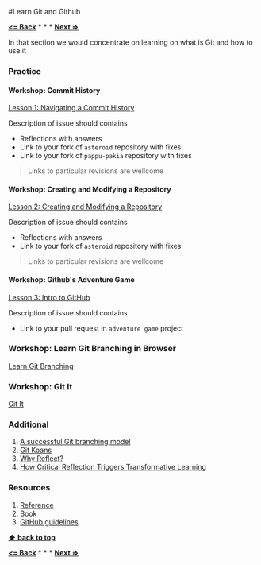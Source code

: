 #Learn Git and Github

**[<= Back](../04-tools-for-development/tools-for-development.md)**		*	*	*	**[Next =>](../04-tools-for-development/tools-for-development.md)**

In that section we would concentrate on learning on what is Git and how to use it

### Practice

#### Workshop: Commit History

[Lesson 1: Navigating a Commit History](https://www.udacity.com/course/viewer#!/c-ud775/l-2980038599/m-2960778925)

Description of issue should contains
 
* Reflections with answers 
* Link to your fork of `asteroid` repository with fixes
* Link to your fork of `pappu-pakia` repository with fixes

>Links to particular revisions are wellcome


#### Workshop: Creating and Modifying a Repository

[Lesson 2: Creating and Modifying a Repository](https://www.udacity.com/course/viewer#!/c-ud775/l-2969618657/m-2960548760)

Description of issue should contains

* Reflections with answers 
* Link to your fork of `asteroid` repository with fixes

>Links to particular revisions are wellcome

#### Workshop: Github's Adventure Game 

[Lesson 3: Intro to GitHub](https://www.udacity.com/course/viewer#!/c-ud775/l-3105028581/m-3089888671)

Description of issue should contains

* Link to your pull request in `adventure game` project

### Workshop: Learn Git Branching in Browser

[Learn Git Branching](http://pcottle.github.io/learnGitBranching)

### Workshop: Git It

[Git It](http://jlord.us/git-it/)


### Additional

1. [A successful Git branching model](http://nvie.com/posts/a-successful-git-branching-model/)
1. [Git Koans](http://stevelosh.com/blog/2013/04/git-koans/)
1. [Why Reflect?](https://sites.google.com/site/reflection4learning/why-reflect)
1. [How Critical Reflection Triggers Transformative Learning](http://184.182.233.150/rid=1LW06D9V6-26428MK-1Z64/Mezirow's%20chapter,%20How%20Critical%20Refletion%20Triggers%20TL.pdf)


### Resources

1. [Reference](http://git-scm.com/docs)
1. [Book](http://git-scm.com/book)
1. [GitHub guidelines](https://guides.github.com/)

**[⬆ back to top](#learn-git-and-github)**

**[<= Back](learning-principles.md)**		*	*	*	**[Next =>](tools-for-development.md)**
